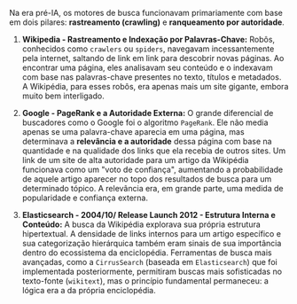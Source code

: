 Na era pré-IA, os motores de busca funcionavam primariamente com base em dois pilares: **rastreamento (crawling)** e **ranqueamento por autoridade**.

1. **Wikipedia - Rastreamento e Indexação por Palavras-Chave:** Robôs, conhecidos como `crawlers` ou `spiders`, navegavam incessantemente pela internet, saltando de link em link para descobrir novas páginas. Ao encontrar uma página, eles analisavam seu conteúdo e o indexavam com base nas palavras-chave presentes no texto, títulos e metadados. A Wikipédia, para esses robôs, era apenas mais um site gigante, embora muito bem interligado.

2. **Google - PageRank e a Autoridade Externa:** O grande diferencial de buscadores como o Google foi o algoritmo `PageRank`. Ele não media apenas se uma palavra-chave aparecia em uma página, mas determinava a **relevância e a autoridade** dessa página com base na quantidade e na qualidade dos links que ela recebia de outros sites. Um link de um site de alta autoridade para um artigo da Wikipédia funcionava como um "voto de confiança", aumentando a probabilidade de aquele artigo aparecer no topo dos resultados de busca para um determinado tópico. A relevância era, em grande parte, uma medida de popularidade e confiança externa.

3. **Elasticsearch - 2004/10/ Release Launch 2012 - Estrutura Interna e Conteúdo:** A busca da Wikipédia explorava sua própria estrutura hipertextual. A densidade de links internos para um artigo específico e sua categorização hierárquica também eram sinais de sua importância dentro do ecossistema da enciclopédia. Ferramentas de busca mais avançadas, como a `CirrusSearch` (baseada em `Elasticsearch`) que foi implementada posteriormente, permitiram buscas mais sofisticadas no texto-fonte (`wikitext`), mas o princípio fundamental permaneceu: a lógica era a da própria enciclopédia.
   